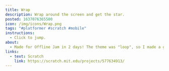 ```yaml
---
title: Wrap
description: Wrap around the screen and get the star.
posted: 1637076365500
icon: /img/icons/Wrap.png
tags: "#platformer #scratch #mobile"
instructions:
  - Click to jump.
about:
  - Made for Offline Jam in 2 days! The theme was "loop", so I made a game where you can loop from one side of the screen to the other.
links:
  - text: Scratch
    link: https://scratch.mit.edu/projects/577634913/
---
```

<scratch url="https://scratch.mit.edu/projects/577634913/"></scratch>